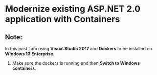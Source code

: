 # Modernize existing ASP.NET 2.0 application with Containers

## Note: 
In this post I am using <b>Visual Studio 2017</b> and <b>Dockers</b> to be installed on <b>Windows 10 Enterprise</b>.

1. Make sure the dockers is running and then <b>Switch to Windows containers</b>.


